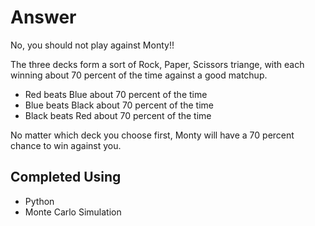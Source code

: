 # Answer

No, you should not play against Monty!!

The three decks form a sort of Rock, Paper, Scissors triange, with each winning about 70 percent of the time against a good matchup.
- Red beats Blue about 70 percent of the time
- Blue beats Black about 70 percent of the time
- Black beats Red about 70 percent of the time

No matter which deck you choose first, Monty will have a 70 percent chance to win against you.

## Completed Using
- Python
- Monte Carlo Simulation